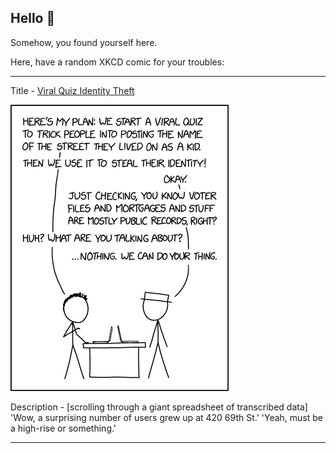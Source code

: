 ## Hello 👀

Somehow, you found yourself here.

Here, have a random XKCD comic for your troubles:

-----------------------------------

Title - [Viral Quiz Identity Theft](https://xkcd.com/2388)

![Viral Quiz Identity Theft](./random_comic.png)

Description - [scrolling through a giant spreadsheet of transcribed data] 'Wow, a surprising number of users grew up at 420 69th St.' 'Yeah, must be a high-rise or something.'

-----------------------------------